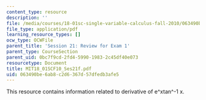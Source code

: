 ```yaml
---
content_type: resource
description: ''
file: /media/courses/18-01sc-single-variable-calculus-fall-2010/063490be6ab8c2d6367d57dfedb3afe5_MIT18_01SCF10_Ses21f.pdf
file_type: application/pdf
learning_resource_types: []
ocw_type: OCWFile
parent_title: 'Session 21: Review for Exam 1'
parent_type: CourseSection
parent_uid: 0bc7f9cd-2fd4-5990-1983-2c45df40e073
resourcetype: Document
title: MIT18_01SCF10_Ses21f.pdf
uid: 063490be-6ab8-c2d6-367d-57dfedb3afe5
---
```

This resource contains information related to derivative of e^xtan^-1 x. 